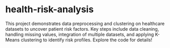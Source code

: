 # health-risk-analysis
This project demonstrates data preprocessing and clustering on healthcare datasets to uncover patient risk factors. Key steps include data cleaning, handling missing values, integration of multiple datasets, and applying K-Means clustering to identify risk profiles. Explore the code for details!
